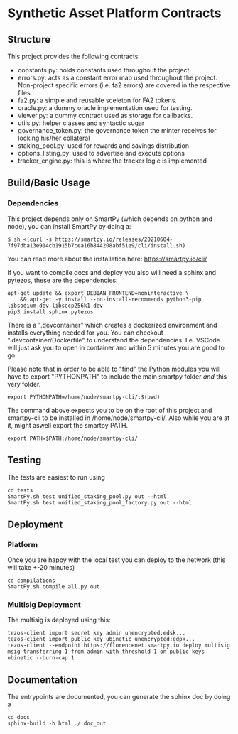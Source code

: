 # Synthetic Asset Platform Contracts

## Structure

This project provides the following contracts:

- constants.py: holds constants used throughout the project
- errors.py: acts as a constant error map used throughout the project. Non-project specific errors (i.e. fa2 errors) are covered in the respective files.
- fa2.py: a simple and reusable sceleton for FA2 tokens.
- oracle.py: a dummy oracle implementation used for testing.
- viewer.py: a dummy contract used as storage for callbacks.
- utils.py: helper classes and syntactic sugar
- governance_token.py: the governance token the minter receives for locking his/her collateral
- staking_pool.py: used for rewards and savings distribution
- options_listing.py: used to advertise and execute options
- tracker_engine.py: this is where the tracker logic is implemented

## Build/Basic Usage

### Dependencies

This project depends only on SmartPy (which depends on python and node), you can install SmartPy by doing a:

```
$ sh <(curl -s https://smartpy.io/releases/20210604-7f97dba13e914cb1915b7cea16b844208abf51e9/cli/install.sh)
```

You can read more about the installation here: https://smartpy.io/cli/

If you want to compile docs and deploy you also will need a sphinx and pytezos, these are the dependencies:

```
apt-get update && export DEBIAN_FRONTEND=noninteractive \
    && apt-get -y install --no-install-recommends python3-pip libsodium-dev libsecp256k1-dev
pip3 install sphinx pytezos
```

There is a ".devcontainer" which creates a dockerized environment and installs everything needed for you. You can checkout ".devcontainer/Dockerfile" to understand
the dependencies. I.e. VSCode will just ask you to open in container and within 5 minutes you are good to go.

Please note that in order to be able to "find" the Python modules you will have to export "PYTHONPATH" to include the main smartpy folder _and_ this very folder.

```
export PYTHONPATH=/home/node/smartpy-cli/:$(pwd)
```

The command above expects you to be on the root of this project and smartpy-cli to be installed in /home/node/smartpy-cli/. Also while you are at it, might aswell 
export the smartpy PATH.

```
export PATH=$PATH:/home/node/smartpy-cli/
```

## Testing

The tests are easiest to run using

```
cd tests
SmartPy.sh test unified_staking_pool.py out --html
SmartPy.sh test unified_staking_pool_factory.py out --html
```

## Deployment

### Platform

Once you are happy with the local test you can deploy to the network (this will take +-20 minutes)

```
cd compilations
SmartPy.sh compile all.py out
```

### Multisig Deployment

The multisig is deployed using this:

```
tezos-client import secret key admin unencrypted:edsk...
tezos-client import public key ubinetic unencrypted:edpk...
tezos-client --endpoint https://florencenet.smartpy.io deploy multisig msig transferring 1 from admin with threshold 1 on public keys ubinetic --burn-cap 1
```

## Documentation

The entrypoints are documented, you can generate the sphinx doc by doing a 

```
cd docs
sphinx-build -b html ./ doc_out
```



